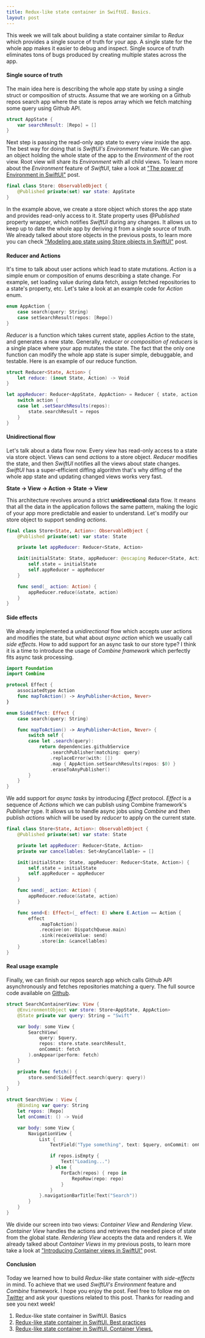 ```yaml
---
title: Redux-like state container in SwiftUI. Basics.
layout: post
---
```


This week we will talk about building a state container similar to *Redux* which provides a single source of truth for your app. A single state for the whole app makes it easier to debug and inspect. Single source of truth eliminates tons of bugs produced by creating multiple states across the app.

#### Single source of truth
The main idea here is describing the whole app state by using a single struct or composition of structs. Assume that we are working on a Github repos search app where the state is repos array which we fetch matching some query using Github API.

```swift
struct AppState {
    var searchResult: [Repo] = []
}
```

Next step is passing the read-only app state to every view inside the app. The best way for doing that is *SwiftUI's Environment* feature. We can give an object holding the whole state of the app to the *Environment* of the root view. Root view will share its *Environment* with all child views. To learn more about the *Environment* feature of *SwiftUI*, take a look at ["The power of Environment in SwiftUI"](/2019/08/21/the-power-of-environment-in-swiftui/) post.

```swift
final class Store: ObservableObject {
    @Published private(set) var state: AppState
}
```

In the example above, we create a store object which stores the app state and provides read-only access to it. State property uses *@Published* property wrapper, which notifies *SwiftUI* during any changes. It allows us to keep up to date the whole app by deriving it from a single source of truth. We already talked about store objects in the previous posts, to learn more you can check ["Modeling app state using Store objects in SwiftUI"](/2019/09/04/modeling-app-state-using-store-objects-in-swiftui/) post.

#### Reducer and Actions
It's time to talk about user actions which lead to state mutations. *Action* is a simple enum or composition of enums describing a state change. For example, set loading value during data fetch, assign fetched repositories to a state's property, etc. Let's take a look at an example code for *Action* enum.

```swift
enum AppAction {
    case search(query: String)
    case setSearchResult(repos: [Repo])
}
```

*Reducer* is a function which takes current state, applies *Action* to the state, and generates a new state. Generally, *reducer* or *composition of reducers* is a single place where your app mutates the state. The fact that the only one function can modify the whole app state is super simple, debuggable, and testable. Here is an example of our reduce function.

```swift
struct Reducer<State, Action> {
    let reduce: (inout State, Action) -> Void
}

let appReducer: Reducer<AppState, AppAction> = Reducer { state, action in
    switch action {
    case let .setSearchResults(repos):
        state.searchResult = repos
    }
}
```

#### Unidirectional flow
Let's talk about a data flow now. Every view has read-only access to a state via store object. Views can send *actions* to a store object. *Reducer* modifies the state, and then *SwiftUI* notifies all the views about state changes. *SwiftUI* has a super-efficient diffing algorithm that's why diffing of the whole app state and updating changed views works very fast.

**State -> View -> Action -> State -> View**

This architecture revolves around a strict **unidirectional** data flow. It means that all the data in the application follows the same pattern, making the logic of your app more predictable and easier to understand. Let's modify our store object to support sending *actions*.

```swift
final class Store<State, Action>: ObservableObject {
    @Published private(set) var state: State

    private let appReducer: Reducer<State, Action>

    init(initialState: State, appReducer: @escaping Reducer<State, Action>) {
        self.state = initialState
        self.appReducer = appReducer
    }

    func send(_ action: Action) {
        appReducer.reduce(&state, action)
    }
}
```

#### Side effects
We already implemented a *unidirectional* flow which accepts user actions and modifies the state, but what about *async action* which we usually call *side effects*. How to add support for an async task to our store type? I think it is a time to introduce the usage of *Combine framework* which perfectly fits async task processing.

```swift
import Foundation
import Combine

protocol Effect {
    associatedtype Action
    func mapToAction() -> AnyPublisher<Action, Never>
}

enum SideEffect: Effect {
    case search(query: String)

    func mapToAction() -> AnyPublisher<Action, Never> {
        switch self {
        case let .search(query):
            return dependencies.githubService
                .searchPublisher(matching: query)
                .replaceError(with: [])
                .map { AppAction.setSearchResults(repos: $0) }
                .eraseToAnyPublisher()
        }
    }
}
```

We add support for *async tasks* by introducing *Effect* protocol. *Effect* is a sequence of *Actions* which we can publish using Combine framework's *Publisher* type. It allows us to handle async jobs using *Combine* and then publish *actions* which will be used by *reducer* to apply on the current state.

```swift
final class Store<State, Action>: ObservableObject {
    @Published private(set) var state: State

    private let appReducer: Reducer<State, Action>
    private var cancellables: Set<AnyCancellable> = []

    init(initialState: State, appReducer: Reducer<State, Action>) {
        self.state = initialState
        self.appReducer = appReducer
    }

    func send(_ action: Action) {
        appReducer.reduce(&state, action)
    }

    func send<E: Effect>(_ effect: E) where E.Action == Action {
        effect
            .mapToAction()
            .receive(on: DispatchQueue.main)
            .sink(receiveValue: send)
            .store(in: &cancellables)
    }
}
```

#### Real usage example
Finally, we can finish our repos search app which calls Github API asynchronously and fetches repositories matching a query. The full source code available on [Github](https://github.com/mecid/redux-like-state-container-in-swiftui).

```swift
struct SearchContainerView: View {
    @EnvironmentObject var store: Store<AppState, AppAction>
    @State private var query: String = "Swift"

    var body: some View {
        SearchView(
            query: $query,
            repos: store.state.searchResult,
            onCommit: fetch
        ).onAppear(perform: fetch)
    }

    private func fetch() {
        store.send(SideEffect.search(query: query))
    }
}

struct SearchView : View {
    @Binding var query: String
    let repos: [Repo]
    let onCommit: () -> Void

    var body: some View {
        NavigationView {
            List {
                TextField("Type something", text: $query, onCommit: onCommit)

                if repos.isEmpty {
                    Text("Loading...")
                } else {
                    ForEach(repos) { repo in
                        RepoRow(repo: repo)
                    }
                }
            }.navigationBarTitle(Text("Search"))
        }
    }
}
```

We divide our screen into two views: *Container View* and *Rendering View*. *Container View* handles the actions and retrieves the needed piece of state from the global state. *Rendering View* accepts the data and renders it. We already talked about *Container Views* in my previous posts, to learn more take a look at ["Introducing Container views in SwiftUI"](/2019/07/31/introducing-container-views-in-swiftui/) post.

#### Conclusion
Today we learned how to build *Redux-like* state container with *side-effects* in mind. To achieve that we used *SwiftUI's Environment* feature and *Combine* framework. I hope you enjoy the post. Feel free to follow me on [Twitter](https://twitter.com/mecid) and ask your questions related to this post. Thanks for reading and see you next week! 

1. Redux-like state container in SwiftUI. Basics
2. [Redux-like state container in SwiftUI. Best practices](/2019/09/25/redux-like-state-container-in-swiftui-part2/)
3. [Redux-like state container in SwiftUI. Container Views.](/2019/10/02/redux-like-state-container-in-swiftui-part3/)